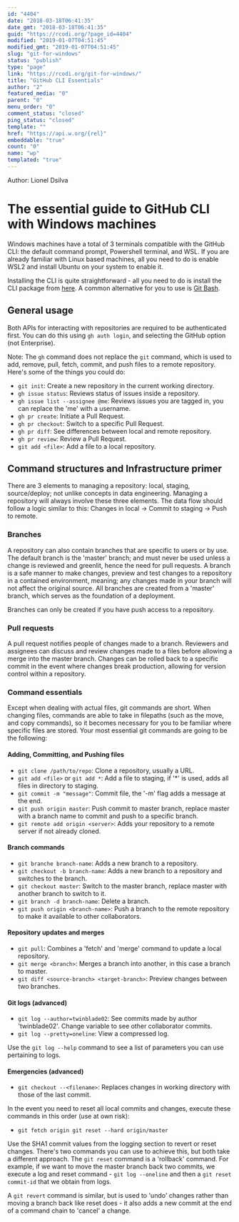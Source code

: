 ```yaml
---
id: "4404"
date: "2018-03-18T06:41:35"
date_gmt: "2018-03-18T06:41:35"
guid: "https://rcodi.org/?page_id=4404"
modified: "2019-01-07T04:51:45"
modified_gmt: "2019-01-07T04:51:45"
slug: "git-for-windows"
status: "publish"
type: "page"
link: "https://rcodi.org/git-for-windows/"
title: "GitHub CLI Essentials"
author: "2"
featured_media: "0"
parent: "0"
menu_order: "0"
comment_status: "closed"
ping_status: "closed"
template: ""
href: "https://api.w.org/{rel}"
embeddable: "true"
count: "0"
name: "wp"
templated: "true"
---
```

Author: Lionel Dsilva

# The essential guide to GitHub CLI with Windows machines

Windows machines have a total of 3 terminals compatible with the GitHub CLI: the default command prompt, Powershell terminal, and WSL. If you are already familiar with Linux based machines, all you need to do is enable WSL2 and install Ubuntu on your system to enable it.

Installing the CLI is quite straightforward - all you need to do is install the CLI package from [here](https://cli.github.com). A common alternative for you to use is [Git Bash](https://git-scm.com/downloads).

## General usage

Both APIs for interacting with repositories are required to be authenticated first. You can do this using `gh auth login`, and selecting the GitHub option (not Enterprise).

Note: The `gh` command does not replace the `git` command, which is used to add, remove, pull, fetch, commit, and push files to a remote repository. Here's some of the things you could do:

- `git init`: Create a new repository in the current working directory.
- `gh issue status`: Reviews status of issues inside a repository.
- `gh issue list --assignee @me`: Reviews issues you are tagged in, you can replace the 'me' with a username.
- `gh pr create`: Initiate a Pull Request.
- `gh pr checkout`: Switch to a specific Pull Request.
- `gh pr diff`: See differences between local and remote repository.
- `gh pr review`: Review a Pull Request.
- `git add <file>`: Add a file to a local repository.

## Command structures and Infrastructure primer

There are 3 elements to managing a repository: local, staging, source/deploy; not unlike concepts in data engineering. Managing a repository will always involve these three elements. The data flow should follow a logic similar to this: Changes in local -> Commit to staging -> Push to remote.

### Branches

A repository can also contain branches that are specific to users or by use. The default branch is the 'master' branch; and must never be used unless a change is reviewed and greenlit, hence the need for pull requests. A branch is a safe manner to make changes, preview and test changes to a repository in a contained environment, meaning; any changes made in your branch will not affect the original source. All branches are created from a 'master' branch, which serves as the foundation of a deployment.

Branches can only be created if you have push access to a repository.

### Pull requests

A pull request notifies people of changes made to a branch. Reviewers and assignees can discuss and review changes made to a files before allowing a merge into the master branch. Changes can be rolled back to a specific commit in the event where changes break production, allowing for version control within a repository.

### Command essentials

Except when dealing with actual files, git commands are short. When changing files, commands are able to take in filepaths (such as the move, and copy commands), so it becomes necessary for you to be familiar where specific files are stored.
Your most essential git commands are going to be the following:

#### Adding, Committing, and Pushing files

- `git clone /path/to/repo`: Clone a repository, usually a URL.
- `git add <file>` or `git add *`: Add a file to staging, if '*' is used, adds all files in directory to staging.
- `git commit -m "message"`: Commit file, the '-m' flag adds a message at the end.
- `git push origin master`: Push commit to master branch, replace master with a branch name to commit and push to a specific branch.
- `git remote add origin <server>`: Adds your repository to a remote server if not already cloned.

#### Branch commands

- `git branche branch-name`: Adds a new branch to a repository.
- `git checkout -b branch-name`: Adds a new branch to a repository and switches to the branch.
- `git checkout master`: Switch to the master branch, replace master with another branch to switch to it.
- `git branch -d branch-name`: Delete a branch.
- `git push origin <branch-name>`: Push a branch to the remote repository to make it available to other collaborators.

#### Repository updates and merges

- `git pull`: Combines a 'fetch' and 'merge' command to update a local repository.
- `git merge <branch>`: Merges a branch into another, in this case a branch to master.
- `git diff <source-branch> <target-branch>`: Preview changes between two branches.

#### Git logs (advanced)

- `git log --author=twinblade02`: See commits made by author 'twinblade02'. Change variable to see other collaborator commits.
- `git log --pretty=oneline`: View a compressed log.

Use the `git log --help` command to see a list of parameters you can use pertaining to logs.

#### Emergencies (advanced)

- `git checkout --<filename>`: Replaces changes in working directory with those of the last commit.

In the event you need to reset all local commits and changes, execute these commands in this order (use at own risk):

- `git fetch origin
git reset --hard origin/master`

Use the SHA1 commit values from the logging section to revert or reset changes. There's two commands you can use to achieve this, but both take a different approach. The `git reset` command is a 'rollback' command. For example, if we want to move the master branch back two commits, we execute a log and reset command - `git log --oneline` and then a `git reset commit-id` that we obtain from logs.

A `git revert` command is similar, but is used to 'undo' changes rather than moving a branch back like reset does - it also adds a new commit at the end of a command chain to 'cancel' a change.
